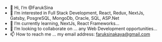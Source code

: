 - 👋 Hi, I’m @FarukSina
- 👀 I’m interested in Full Stack Development, React, Redux, NextJs, Gatsby, PosgreSQL, MongoDb, Oracle, SQL, ASP.Net
- 🌱 I’m currently learning, NextJs, React Frameworks...
- 💞️ I’m looking to collaborate on ... any Web Development opportunities...
- 📫 How to reach me ... my email address: faruksinakaya@gmail.com

<!---
FarukSina/FarukSina is a ✨ special ✨ repository because its `README.md` (this file) appears on your GitHub profile.
You can click the Preview link to take a look at your changes.
--->
